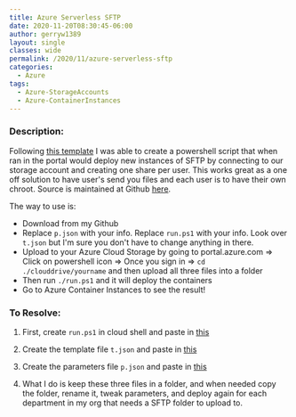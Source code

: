 ```yaml
---
title: Azure Serverless SFTP
date: 2020-11-20T08:30:45-06:00
author: gerryw1389
layout: single
classes: wide
permalink: /2020/11/azure-serverless-sftp
categories:
  - Azure
tags:
  - Azure-StorageAccounts
  - Azure-ContainerInstances
---
```

<!--more-->

### Description:

Following [this template](https://docs.microsoft.com/en-us/samples/azure-samples/sftp-creation-template/sftp-on-azure/) I was able to create a powershell script that when ran in the portal would deploy new instances of SFTP by connecting to our storage account and creating one share per user. This works great as a one off solution to have user's send you files and each user is to have their own chroot. Source is  maintained at Github [here](https://github.com/gerryw1389/terraform-examples/tree/main/2020-11-20-azure-serverless-sftp/serverless-sftp).

The way to use is:

- Download from my Github
- Replace `p.json` with your info. Replace `run.ps1` with your info. Look over `t.json` but I'm sure you don't have to change anything in there.
- Upload to your Azure Cloud Storage by going to portal.azure.com => Click on powershell icon => Once you sign in => `cd ./clouddrive/yourname` and then upload all three files into a folder
- Then run `./run.ps1` and it will deploy the containers
- Go to Azure Container Instances to see the result!

### To Resolve:

1. First, create `run.ps1` in cloud shell and paste in [this](https://github.com/gerryw1389/terraform-examples/tree/main/2020-11-20-azure-serverless-sftp/serverless-sftp/run.ps1)

2. Create the template file `t.json` and paste in [this](https://github.com/gerryw1389/terraform-examples/tree/main/2020-11-20-azure-serverless-sftp/serverless-sftp/t.json)

3. Create the parameters file `p.json` and paste in [this](https://github.com/gerryw1389/terraform-examples/tree/main/2020-11-20-azure-serverless-sftp/serverless-sftp/p.json)

4. What I do is keep these three files in a folder, and when needed copy the folder, rename it, tweak parameters, and deploy again for each department in my org that needs a SFTP folder to upload to.
